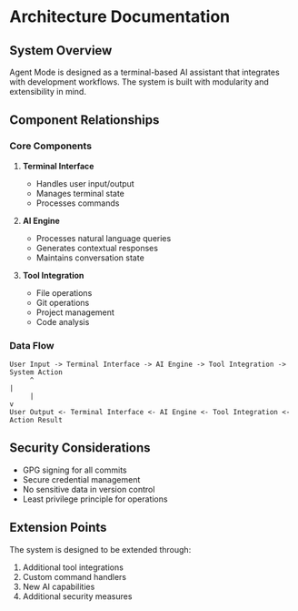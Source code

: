 # Architecture Documentation

## System Overview

Agent Mode is designed as a terminal-based AI assistant that integrates with development workflows. The system is built with modularity and extensibility in mind.

## Component Relationships

### Core Components

1. **Terminal Interface**
   - Handles user input/output
   - Manages terminal state
   - Processes commands

2. **AI Engine**
   - Processes natural language queries
   - Generates contextual responses
   - Maintains conversation state

3. **Tool Integration**
   - File operations
   - Git operations
   - Project management
   - Code analysis

### Data Flow

```
User Input -> Terminal Interface -> AI Engine -> Tool Integration -> System Action
     ^                                                                    |
     |                                                                    v
User Output <- Terminal Interface <- AI Engine <- Tool Integration <- Action Result
```

## Security Considerations

- GPG signing for all commits
- Secure credential management
- No sensitive data in version control
- Least privilege principle for operations

## Extension Points

The system is designed to be extended through:
1. Additional tool integrations
2. Custom command handlers
3. New AI capabilities
4. Additional security measures
